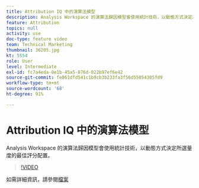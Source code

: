 ```yaml
---
title: Attribution IQ 中的演算法模型
description: Analysis Workspace 的演算法歸因模型會使用統計技術，以動態方式決定所選量度的最佳評分配置。
feature: Attribution
topics: null
activity: use
doc-type: feature video
team: Technical Marketing
thumbnail: 36205.jpg
kt: 5554
role: User
level: Intermediate
exl-id: fc7a4eda-0e1b-45a5-876d-022b97ef6e42
source-git-commit: fe861dfd541c1b9cb3b233fa3f56d55054305fd9
workflow-type: tm+mt
source-wordcount: '68'
ht-degree: 91%

---
```


# Attribution IQ 中的演算法模型

Analysis Workspace 的演算法歸因模型會使用統計技術，以動態方式決定所選量度的最佳評分配置。

>[!VIDEO](https://video.tv.adobe.com/v/36205/?quality=12&learn=on)

如需詳細資訊，請參閱[檔案](https://experienceleague.adobe.com/docs/analytics/analyze/analysis-workspace/attribution/algorithmic.html?lang=zh-Hant)
